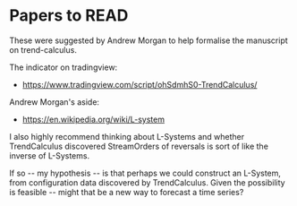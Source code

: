 # Papers to READ

These were suggested by Andrew Morgan to help formalise the manuscript on trend-calculus.

The indicator on tradingview:

- https://www.tradingview.com/script/ohSdmhS0-TrendCalculus/

Andrew Morgan's aside:

- https://en.wikipedia.org/wiki/L-system

I also highly recommend thinking about L-Systems  and whether TrendCalculus discovered StreamOrders of reversals is sort of like the inverse of L-Systems.

If so -- my hypothesis -- is that perhaps we could construct an L-System, from configuration data discovered by TrendCalculus. 
Given the possibility is feasible -- might that be a new way to forecast a time series?

